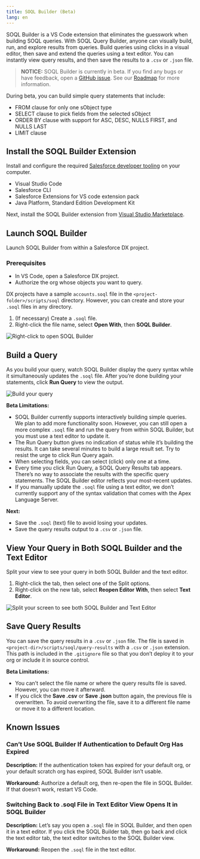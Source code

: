 ```yaml
---
title: SOQL Builder (Beta)
lang: en
---
```


SOQL Builder is a VS Code extension that eliminates the guesswork when building SOQL queries. With SOQL Query Builder, anyone can visually build, run, and explore results from queries. Build queries using clicks in a visual editor, then save and extend the queries using a text editor. You can instantly view query results, and then save the results to a `.csv` or `.json` file.

> **NOTICE:** SOQL Builder is currently in beta. If you find any bugs or have feedback, open a [GitHub issue](https://github.com/forcedotcom/soql-tooling/issues/new/choose). See our [Roadmap](https://github.com/forcedotcom/salesforcedx-vscode/wiki/Roadmap) for more information.

During beta, you can build simple query statements that include:

- FROM clause for only one sObject type
- SELECT clause to pick fields from the selected sObject
- ORDER BY clause with support for ASC, DESC, NULLS FIRST, and NULLS LAST
- LIMIT clause

## Install the SOQL Builder Extension

Install and configure the required [Salesforce developer tooling](https://developer.salesforce.com/tools/vscode/en/getting-started/install) on your computer.

- Visual Studio Code
- Salesforce CLI
- Salesforce Extensions for VS code extension pack
- Java Platform, Standard Edition Development Kit

Next, install the SOQL Builder extension from [Visual Studio Marketplace](https://marketplace.visualstudio.com/items?itemName=salesforce.salesforcedx-vscode-soql).

## Launch SOQL Builder

Launch SOQL Builder from within a Salesforce DX project.

### Prerequisites

- In VS Code, open a Salesforce DX project.
- Authorize the org whose objects you want to query.

DX projects have a sample `accounts.soql` file in the `<project-folder>/scripts/soql` directory. However, you can create and store your `.soql` files in any directory.

1. (If necessary) Create a `.soql` file.
1. Right-click the file name, select **Open With**, then **SOQL Builder**.

![Right-click to open SOQL Builder](./images/soql-builder-open.gif)

## Build a Query

As you build your query, watch SOQL Builder display the query syntax while it simultaneously updates the `.soql` file. After you’re done building your statements, click **Run Query** to view the output.

![Build your query](./images/soql-builder.gif)

**Beta Limitations:**

- SOQL Builder currently supports interactively building simple queries. We plan to add more functionality soon. However, you can still open a more complex `.soql` file and run the query from within SOQL Builder, but you must use a text editor to update it.
- The Run Query button gives no indication of status while it’s building the results. It can take several minutes to build a large result set. Try to resist the urge to click Run Query again.
- When selecting fields, you can select (click) only one at a time.
- Every time you click Run Query, a SOQL Query Results tab appears. There’s no way to associate the results with the specific query statements. The SOQL Builder editor reflects your most-recent updates.
- If you manually update the `.soql` file using a text editor, we don’t currently support any of the syntax validation that comes with the Apex Language Server.

**Next:**

- Save the `.soql` (text) file to avoid losing your updates.
- Save the query results output to a `.csv` or `.json` file.

## View Your Query in Both SOQL Builder and the Text Editor

Split your view to see your query in both SOQL Builder and the text editor.

1. Right-click the tab, then select one of the Split options.
1. Right-click on the new tab, select **Reopen Editor With**, then select **Text Editor**.

![Split your screen to see both SOQL Builder and Text Editor](./images/split-panels.gif)

## Save Query Results

You can save the query results in a `.csv` or `.json` file. The file is saved in `<project-dir>/scripts/soql/query-results` with a `.csv` or `.json` extension. This path is included in the `.gitignore` file so that you don’t deploy it to your org or include it in source control.

**Beta Limitations:**

- You can’t select the file name or where the query results file is saved. However, you can move it afterward.
- If you click the **Save .csv** or **Save .json** button again, the previous file is overwritten. To avoid overwriting the file, save it to a different file name or move it to a different location.

## Known Issues

### Can’t Use SOQL Builder If Authentication to Default Org Has Expired

**Description:** If the authentication token has expired for your default org, or your default scratch org has expired, SOQL Builder isn’t usable.

**Workaround:** Authorize a default org, then re-open the file in SOQL Builder. If that doesn’t work, restart VS Code.

### Switching Back to .soql File in Text Editor View Opens It in SOQL Builder

**Description:** Let’s say you open a `.soql` file in SOQL Builder, and then open it in a text editor. If you click the SOQL Builder tab, then go back and click the text editor tab, the text editor switches to the SOQL Builder view.

**Workaround:** Reopen the `.soql` file in the text editor.

